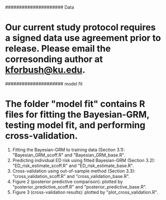 ##################### Data
# Our current study protocol requires a signed data use agreement prior to release. Please email the corresonding author at kforbush@ku.edu.

#####################  model fit
# The folder "model fit" contains R files for fitting the Bayesian-GRM, testing model fit, and performing cross-validation.
1. Fitting the Bayesian-GRM to training data (Section 3.1): "Bayesian_GRM_scoff.R" and "Bayesian_GRM_base.R".
2. Predicting individual ED risk using fitted Bayesian-GRM (Section 3.2): "ED_risk_estimate_scoff.R" and "ED_risk_estimate_base.R".
3. Cross-validation using out-of-sample method (Section 3.3): "cross_validation_scoff.R" and "cross_validation_base.R".
4. Figure 2 (posterior predictive comparison): plotted by "posterior_predictive_scoff.R" and "posterior_predictive_base.R".
5. Figure 3 (cross-validation results): plotted by "plot_cross_validation.R". 
